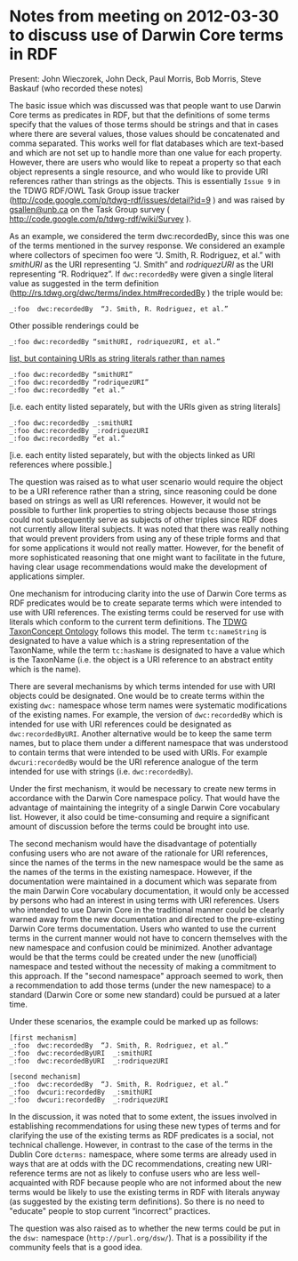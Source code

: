 <h1>Notes from meeting on 2012-03-30 to discuss use of Darwin Core terms in RDF</h1>

Present: John Wieczorek, John Deck, Paul Morris, Bob Morris, Steve Baskauf (who recorded these notes)

The basic issue which was discussed was that people want to use Darwin Core terms as predicates in RDF, but that the definitions of some terms specify that the values of those terms should be strings and that in cases where there are several values, those values should be concatenated and comma separated.  This works well for flat databases which are text-based and which are not set up to handle more than one value for each property.  However, there are users who would like to repeat a property so that each object represents a single resource, and who would like to provide URI references rather than strings as the objects.  This is essentially `Issue 9` in the TDWG RDF/OWL Task Group issue tracker (http://code.google.com/p/tdwg-rdf/issues/detail?id=9 ) and was raised by gsallen@unb.ca on the Task Group survey ( http://code.google.com/p/tdwg-rdf/wiki/Survey ).

As an example, we considered the term dwc:recordedBy, since this was one of the terms mentioned in the survey response.  We considered an example where collectors of specimen foo   were “J. Smith, R. Rodriguez, et al.”  with _smithURI_ as the URI representing “J. Smith” and _rodriquezURI_ as the URI representing “R. Rodriquez”.  If `dwc:recordedBy` were given a single literal value as suggested in the term definition (http://rs.tdwg.org/dwc/terms/index.htm#recordedBy ) the triple would be:
```
_:foo  dwc:recordedBy  “J. Smith, R. Rodriguez, et al.”
```
Other possible renderings could be
```
_:foo dwc:recordedBy “smithURI, rodriquezURI, et al.”
```
[list, but containing URIs as string literals rather than names](concatenated.md)

```
_:foo dwc:recordedBy “smithURI”
_:foo dwc:recordedBy “rodriquezURI”
_:foo dwc:recordedBy “et al.”
```
[i.e. each entity listed separately, but with the URIs given as string literals]

```
_:foo dwc:recordedBy _:smithURI
_:foo dwc:recordedBy _:rodriquezURI
_:foo dwc:recordedBy “et al.”
```
[i.e. each entity listed separately, but with the objects linked as URI references where possible.]

The question was raised as to what user scenario would require the object to be a URI reference rather than a string, since reasoning could be done based on strings as well as URI references.  However, it would not be possible to further link properties to string objects because those strings could not subsequently serve as subjects of other triples since RDF does not currently allow literal subjects.  It was noted that there was really nothing that would prevent providers from using any of these triple forms and that for some applications it would not really matter.  However, for the benefit of more sophisticated reasoning that one might want to facilitate in the future, having clear usage recommendations would make the development of applications simpler.

One mechanism for introducing clarity into the use of Darwin Core terms as RDF predicates would be to create separate terms which were intended to use with URI references.  The existing terms could be reserved for use with literals which conform to the current term definitions.  The [TDWG TaxonConcept Ontology](http://code.google.com/p/tdwg-ontology/source/browse/trunk/ontology/voc/TaxonConcept.owl) follows this model.  The term `tc:nameString` is designated to have a value which is a string representation of the TaxonName, while the term `tc:hasName` is designated to have a value which is the TaxonName (i.e. the object is a URI reference to an abstract entity which is the name).

There are several mechanisms by which terms intended for use with URI objects could be designated.  One would be to create terms within the existing `dwc:` namespace whose term names were systematic modifications of the existing names.  For example, the version of `dwc:recordedBy` which is intended for use with URI references could be designated as `dwc:recordedByURI`.  Another alternative would be to keep the same term names, but to place them under a different namespace that was understood to contain terms that were intended to be used with URIs.  For example `dwcuri:recordedBy` would be the URI reference analogue of the term intended for use with strings (i.e. `dwc:recordedBy`).

Under the first mechanism, it would be necessary to create new terms in accordance with the Darwin Core namespace policy.  That would have the advantage of maintaining the integrity of a single Darwin Core vocabulary list.  However, it also could be time-consuming and require a significant amount of discussion before the terms could be brought into use.

The second mechanism would have the disadvantage of potentially confusing users who are not aware of the rationale for URI references, since the names of the terms in the new namespace would be the same as the names of the terms in the existing namespace.  However, if the documentation were maintained in a document which was separate from the main Darwin Core vocabulary documentation, it would only be accessed by persons who had an interest in using terms with URI references.  Users who intended to use Darwin Core in the traditional manner could be clearly warned away from the new documentation and directed to the pre-existing Darwin Core terms documentation.  Users who wanted to use the current terms in the current manner would not have to concern themselves with the new namespace and confusion could be minimized.  Another advantage would be that the terms could be created under the new (unofficial) namespace and tested without the necessity of making a commitment to this approach.  If the "second namespace" approach seemed to work, then a recommendation to add those terms (under the new namespace) to a standard (Darwin Core or some new standard) could be pursued at a later time.

Under these scenarios, the example could be marked up as follows:

```
[first mechanism]
_:foo  dwc:recordedBy  “J. Smith, R. Rodriguez, et al.”
_:foo  dwc:recordedByURI  _:smithURI
_:foo  dwc:recordedByURI  _:rodriquezURI
```

```
[second mechanism]
_:foo  dwc:recordedBy  “J. Smith, R. Rodriguez, et al.”
_:foo  dwcuri:recordedBy  _:smithURI
_:foo  dwcuri:recordedBy  _:rodriquezURI
```

In the discussion, it was noted that to some extent, the issues involved in establishing recommendations for using these new types of terms and for clarifying the use of the existing terms as RDF predicates is a social, not technical challenge.  However, in contrast to the case of the terms in the Dublin Core `dcterms:` namespace, where some terms are already used in ways that are at odds with the DC recommendations, creating new URI-reference terms are not as likely to confuse users who are less well-acquainted with RDF because people who are not informed about the new terms would be likely to use the existing terms in RDF with literals anyway (as suggested by the existing term definitions).  So there is no need to "educate" people to stop current “incorrect” practices.

The question was also raised as to whether the new terms could be put in the `dsw:` namespace (`http://purl.org/dsw/`).  That is a possibility if the community feels that is a good idea.